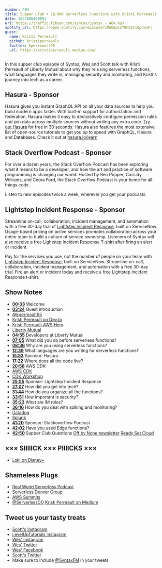 ```yaml
---
number: 484
title: Supper Club × 70,000 Serverless Functions with Kristi Perreault of Liberty Mutual
date: 1657886400091
url: https://traffic.libsyn.com/syntax/Syntax_-_484.mp3
spotify_url: https://open.spotify.com/episode/29uGBps2Y8NU1FiUpUooFj
guest:
  name: Kristi Perreault
  github: kristiperreault
  twitter: kperreault95
  url: https://kristiperreault.medium.com/
---
```


In this supper club episode of Syntax, Wes and Scott talk with Kristi Perreault of Liberty Mutual about why they're using serverless functions, what languages they write in, managing security and montoring, and Kristi's journey into tech as a career.

## Hasura - Sponsor

Hasura gives you instant GraphQL API on all your data sources to help you build modern apps faster. With built-in support for authorization and federation, Hasura makes it easy to declaratively configure permission rules and join data across multiple sources without writing any extra code. [Try out Hasura](https://hasura.io/?utm_campaign=syntaxfm-2022&utm_campaign-type=podcast&utm_medium=social) for free in 30 seconds. Hasura also features the most extensive list of open-source tutorials to get you up to speed with GraphQL, Hasura and Databases. Check it out at [hasura.io/learn](https://hasura.io/learn/?utm_campaign=syntaxfm-2022&utm_campaign-type=podcast&utm_medium=social)



## Stack Overflow Podcast - Sponsor

For over a dozen years, the Stack Overflow Podcast has been exploring what it means to be a developer, and how the art and practice of software programming is changing our world. Hosted by Ben Popper, Cassidy Williams, and Ceora Ford, the Stack Overflow Podcast is your home for all things code.

Listen to new episodes twice a week, wherever you get your podcasts.

## Lightstep Incident Response - Sponsor

Streamline on-call, collaboration, incident management, and automation with a free 30-day trial of [Lightstep Incident Response](https://lightstep.com/syntax), built on ServiceNow. Usage-based pricing on active services promotes collaboration across your entire team to build a culture of service ownership. Listeners of Syntax will also receive a free Lightstep Incident Response T-shirt after firing an alert or incident.

Pay for the services you use, not the number of people on your team with [Lightstep Incident Response](https://lightstep.com/syntax), built on ServiceNow. Streamline on-call, collaboration, incident management, and automation with a free 30-day trial. Fire an alert or incident today and receive a free Lightstep Incident Response t-shirt.

## Show Notes

* **[00:33](#t=00:33)** Welcome
* **[03:24](#t=03:24)** Guest introduction
* [@kperreault95](https://twitter.com/kperreault95)
* [Kristi Perreault on Dev.to](https://dev.to/kristiperreault)
* [Kristi Perreault AWS Hero](https://aws.amazon.com/developer/community/heroes/kristi-perreault/?did=dh_card&trk=dh_card)
* [Liberty Mutual](https://www.libertymutual.com)
* **[04:55](#t=04:55)** Developers at Liberty Mutual
* **[07:05](#t=07:05)** What did you do before serverless functions?
* **[08:36](#t=08:36)** Why are you using serverless functions?
* **[12:39](#t=12:39)** What languages are you writing for serverless functions?
* **[15:53](#t=15:53)** Sponsor: Hasura
* **[17:22](#t=17:22)** Where does all the code live?
* **[20:58](#t=20:58)** AWS CDK
* [AWS CDK](https://aws.amazon.com/cdk/)
* [CDK Workshop](https://cdkworkshop.com)
* **[25:55](#t=25:55)** Sponsor: Lightstep Incident Response
* **[27:07](#t=27:07)** How did you get into tech?
* **[31:44](#t=31:44)** How do you organize all the functions?
* **[33:51](#t=33:51)** How important is security?
* **[35:23](#t=35:23)** What are IM roles?
* **[36:16](#t=36:16)** How do you deal with spiking and monitoring?
* [Datadog](https://www.datadoghq.com)
* [Splunk](https://www.splunk.com)
* **[41:20](#t=41:20)** Sponsor: Stackoverflow Podcast
* **[42:02](#t=42:02)** Have you used Edge functions?
* **[42:50](#t=42:50)** Supper Club Questions
[Off by None newsletter](https://offbynone.io/)
[Ready Set Cloud](https://www.readysetcloud.io/newsletter/7/)

## ××× SIIIIICK ××× PIIIICKS ×××

* [Loki on Disney+](https://www.disneyplus.com/series/loki/6pARMvILBGzF)

## Shameless Plugs

* [Real World Serverless Podcast](https://www.realworldserverless.com)
* [Serverless Denver Group](https://www.meetup.com/meetup-group-jncsuhfj/)
* [AWS Summits](https://aws.amazon.com/events/summits/)
* [@ServerlessCO](https://twitter.com/ServerlessCO)
[Kristi Perreault on Medium](https://kristiperreault.medium.com/)

## Tweet us your tasty treats

* [Scott's Instagram](https://www.instagram.com/stolinski/)
* [LevelUpTutorials Instagram](https://www.instagram.com/LevelUpTutorials/)
* [Wes' Instagram](https://www.instagram.com/wesbos/)
* [Wes' Twitter](https://twitter.com/wesbos)
* [Wes' Facebook](https://www.facebook.com/wesbos.developer)
* [Scott's Twitter](https://twitter.com/stolinski)
* Make sure to include [@SyntaxFM](https://twitter.com/SyntaxFM) in your tweets
